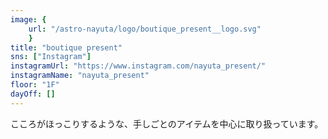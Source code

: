 ```yaml
---
image: {
	url: "/astro-nayuta/logo/boutique_present__logo.svg"
	}
title: "boutique present"
sns: ["Instagram"]
instagramUrl: "https://www.instagram.com/nayuta_present/"
instagramName: "nayuta_present"
floor: "1F"
dayOff: []
---
```


こころがほっこりするような、手しごとのアイテムを中心に取り扱っています。
